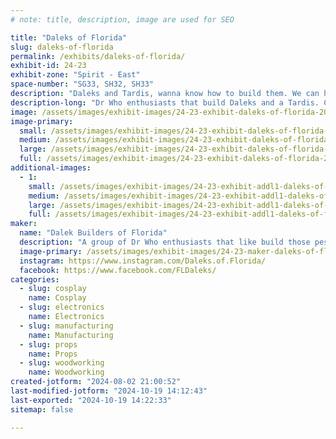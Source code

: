 ```yaml
---
# note: title, description, image are used for SEO

title: "Daleks of Florida"
slug: daleks-of-florida
permalink: /exhibits/daleks-of-florida/
exhibit-id: 24-23
exhibit-zone: "Spirit - East"
space-number: "SG33, SH32, SH33"
description: "Daleks and Tardis, wanna know how to build them. We can help with that."
description-long: "Dr Who enthusiasts that build Daleks and a Tardis. Come see us and learn what it takes to build these amazing props. These builds use wood working, fiberglass, electronics, 3-d printing, painting, and much more. And a bonus, get a picture with our Tardis. "
image: /assets/images/exhibit-images/24-23-exhibit-daleks-of-florida-2024-group-photo-large.jpg
image-primary: 
  small: /assets/images/exhibit-images/24-23-exhibit-daleks-of-florida-2024-group-photo-small.jpg
  medium: /assets/images/exhibit-images/24-23-exhibit-daleks-of-florida-2024-group-photo-medium.jpg
  large: /assets/images/exhibit-images/24-23-exhibit-daleks-of-florida-2024-group-photo-large.jpg
  full: /assets/images/exhibit-images/24-23-exhibit-daleks-of-florida-2024-group-photo-full.jpg
additional-images: 
  - 1:
    small: /assets/images/exhibit-images/24-23-exhibit-addl1-daleks-of-florida-20240131-190140-small.jpg
    medium: /assets/images/exhibit-images/24-23-exhibit-addl1-daleks-of-florida-20240131-190140-medium.jpg
    large: /assets/images/exhibit-images/24-23-exhibit-addl1-daleks-of-florida-20240131-190140-large.jpg
    full: /assets/images/exhibit-images/24-23-exhibit-addl1-daleks-of-florida-20240131-190140-full.jpg
maker: 
  name: "Dalek Builders of Florida"
  description: "A group of Dr Who enthusiasts that like build those pesky Daleks. We have also built our own Tardis. We can show all the processes that it takes to build Daleks & a Tardis. The builds include wood work, electrical, fiberglass, 3-d printing, painting and much more. "
  image-primary: /assets/images/exhibit-images/24-23-maker-daleks-of-florida-dalek-builders-v3-01-medium.jpg
  instagram: https://www.instagram.com/Daleks.of.Florida/
  facebook: https://www.facebook.com/FLDaleks/
categories: 
  - slug: cosplay
    name: Cosplay
  - slug: electronics
    name: Electronics
  - slug: manufacturing
    name: Manufacturing
  - slug: props
    name: Props
  - slug: woodworking
    name: Woodworking
created-jotform: "2024-08-02 21:00:52"
last-modified-jotform: "2024-10-19 14:12:43"
last-exported: "2024-10-19 14:22:33"
sitemap: false

---
```

